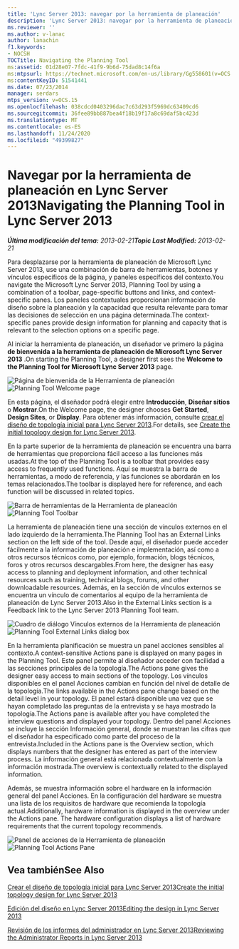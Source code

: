 ```yaml
---
title: 'Lync Server 2013: navegar por la herramienta de planeación'
description: 'Lync Server 2013: navegar por la herramienta de planeación.'
ms.reviewer: ''
ms.author: v-lanac
author: lanachin
f1.keywords:
- NOCSH
TOCTitle: Navigating the Planning Tool
ms:assetid: 01d28e07-7fdc-41f9-9b6d-75dad8c14f6a
ms:mtpsurl: https://technet.microsoft.com/en-us/library/Gg558601(v=OCS.15)
ms:contentKeyID: 51541441
ms.date: 07/23/2014
manager: serdars
mtps_version: v=OCS.15
ms.openlocfilehash: 038cdcd0403296dac7c63d293f5969dc63409cd6
ms.sourcegitcommit: 36fee89bb887bea4f18b19f17a8c69daf5bc423d
ms.translationtype: MT
ms.contentlocale: es-ES
ms.lasthandoff: 11/24/2020
ms.locfileid: "49399827"
---
```

# <a name="navigating-the-planning-tool-in-lync-server-2013"></a><span data-ttu-id="0cf15-103">Navegar por la herramienta de planeación en Lync Server 2013</span><span class="sxs-lookup"><span data-stu-id="0cf15-103">Navigating the Planning Tool in Lync Server 2013</span></span>

<div data-xmlns="http://www.w3.org/1999/xhtml">

<div class="topic" data-xmlns="http://www.w3.org/1999/xhtml" data-msxsl="urn:schemas-microsoft-com:xslt" data-cs="https://msdn.microsoft.com/">

<div data-asp="https://msdn2.microsoft.com/asp">



</div>

<div id="mainSection">

<div id="mainBody"><span data-ttu-id="0cf15-104">

<span> </span></span><span class="sxs-lookup"><span data-stu-id="0cf15-104">

<span> </span></span></span>

<span data-ttu-id="0cf15-105">_**Última modificación del tema:** 2013-02-21_</span><span class="sxs-lookup"><span data-stu-id="0cf15-105">_**Topic Last Modified:** 2013-02-21_</span></span>

<span data-ttu-id="0cf15-106">Para desplazarse por la herramienta de planeación de Microsoft Lync Server 2013, use una combinación de barra de herramientas, botones y vínculos específicos de la página, y paneles específicos del contexto.</span><span class="sxs-lookup"><span data-stu-id="0cf15-106">You navigate the Microsoft Lync Server 2013, Planning Tool by using a combination of a toolbar, page-specific buttons and links, and context-specific panes.</span></span> <span data-ttu-id="0cf15-107">Los paneles contextuales proporcionan información de diseño sobre la planeación y la capacidad que resulta relevante para tomar las decisiones de selección en una página determinada.</span><span class="sxs-lookup"><span data-stu-id="0cf15-107">The context-specific panes provide design information for planning and capacity that is relevant to the selection options on a specific page.</span></span>

<span data-ttu-id="0cf15-108">Al iniciar la herramienta de planeación, un diseñador ve primero la página **de bienvenida a la herramienta de planeación de Microsoft Lync Server 2013** .</span><span class="sxs-lookup"><span data-stu-id="0cf15-108">On starting the Planning Tool, a designer first sees the **Welcome to the Planning Tool for Microsoft Lync Server 2013** page.</span></span>

<span data-ttu-id="0cf15-109">![Página de bienvenida de la Herramienta de planeación](images/Gg558601.ff5b72e6-bcf0-49e9-8784-3636fe8187c5(OCS.15).jpg "Página de bienvenida de la Herramienta de planeación")</span><span class="sxs-lookup"><span data-stu-id="0cf15-109">![Planning Tool Welcome page](images/Gg558601.ff5b72e6-bcf0-49e9-8784-3636fe8187c5(OCS.15).jpg "Planning Tool Welcome page")</span></span>

<span data-ttu-id="0cf15-110">En esta página, el diseñador podrá elegir entre **Introducción**, **Diseñar sitios** o **Mostrar**.</span><span class="sxs-lookup"><span data-stu-id="0cf15-110">On the Welcome page, the designer chooses **Get Started**, **Design Sites**, or **Display**.</span></span> <span data-ttu-id="0cf15-111">Para obtener más información, consulte [crear el diseño de topología inicial para Lync Server 2013](lync-server-2013-create-the-initial-topology-design.md).</span><span class="sxs-lookup"><span data-stu-id="0cf15-111">For details, see [Create the initial topology design for Lync Server 2013](lync-server-2013-create-the-initial-topology-design.md).</span></span>

<span data-ttu-id="0cf15-112">En la parte superior de la herramienta de planeación se encuentra una barra de herramientas que proporciona fácil acceso a las funciones más usadas.</span><span class="sxs-lookup"><span data-stu-id="0cf15-112">At the top of the Planning Tool is a toolbar that provides easy access to frequently used functions.</span></span> <span data-ttu-id="0cf15-113">Aquí se muestra la barra de herramientas, a modo de referencia, y las funciones se abordarán en los temas relacionados.</span><span class="sxs-lookup"><span data-stu-id="0cf15-113">The toolbar is displayed here for reference, and each function will be discussed in related topics.</span></span>

<span data-ttu-id="0cf15-114">![Barra de herramientas de la Herramienta de planeación](images/Gg558601.a008ddd1-b73d-4406-9d4b-df68bed9906e(OCS.15).jpg "Barra de herramientas de la Herramienta de planeación")</span><span class="sxs-lookup"><span data-stu-id="0cf15-114">![Planning Tool Toolbar](images/Gg558601.a008ddd1-b73d-4406-9d4b-df68bed9906e(OCS.15).jpg "Planning Tool Toolbar")</span></span>

<span data-ttu-id="0cf15-115">La herramienta de planeación tiene una sección de vínculos externos en el lado izquierdo de la herramienta.</span><span class="sxs-lookup"><span data-stu-id="0cf15-115">The Planning Tool has an External Links section on the left side of the tool.</span></span> <span data-ttu-id="0cf15-116">Desde aquí, el diseñador puede acceder fácilmente a la información de planeación e implementación, así como a otros recursos técnicos como, por ejemplo, formación, blogs técnicos, foros y otros recursos descargables.</span><span class="sxs-lookup"><span data-stu-id="0cf15-116">From here, the designer has easy access to planning and deployment information, and other technical resources such as training, technical blogs, forums, and other downloadable resources.</span></span> <span data-ttu-id="0cf15-117">Además, en la sección de vínculos externos se encuentra un vínculo de comentarios al equipo de la herramienta de planeación de Lync Server 2013.</span><span class="sxs-lookup"><span data-stu-id="0cf15-117">Also in the External Links section is a Feedback link to the Lync Server 2013 Planning Tool team.</span></span>

<span data-ttu-id="0cf15-118">![Cuadro de diálogo Vínculos externos de la Herramienta de planeación](images/Gg558601.76959057-8eb2-4158-b1b3-585cca80be7e(OCS.15).jpg "Cuadro de diálogo Vínculos externos de la Herramienta de planeación")</span><span class="sxs-lookup"><span data-stu-id="0cf15-118">![Planning Tool External Links dialog box](images/Gg558601.76959057-8eb2-4158-b1b3-585cca80be7e(OCS.15).jpg "Planning Tool External Links dialog box")</span></span>

<span data-ttu-id="0cf15-119">En la herramienta planificación se muestra un panel acciones sensibles al contexto.</span><span class="sxs-lookup"><span data-stu-id="0cf15-119">A context-sensitive Actions pane is displayed on many pages in the Planning Tool.</span></span> <span data-ttu-id="0cf15-120">Este panel permite al diseñador acceder con facilidad a las secciones principales de la topología.</span><span class="sxs-lookup"><span data-stu-id="0cf15-120">The Actions pane gives the designer easy access to main sections of the topology.</span></span> <span data-ttu-id="0cf15-121">Los vínculos disponibles en el panel Acciones cambian en función del nivel de detalle de la topología.</span><span class="sxs-lookup"><span data-stu-id="0cf15-121">The links available in the Actions pane change based on the detail level in your topology.</span></span> <span data-ttu-id="0cf15-122">El panel estará disponible una vez que se hayan completado las preguntas de la entrevista y se haya mostrado la topología.</span><span class="sxs-lookup"><span data-stu-id="0cf15-122">The Actions pane is available after you have completed the interview questions and displayed your topology.</span></span> <span data-ttu-id="0cf15-123">Dentro del panel Acciones se incluye la sección Información general, donde se muestran las cifras que el diseñador ha especificado como parte del proceso de la entrevista.</span><span class="sxs-lookup"><span data-stu-id="0cf15-123">Included in the Actions pane is the Overview section, which displays numbers that the designer has entered as part of the interview process.</span></span> <span data-ttu-id="0cf15-124">La información general está relacionada contextualmente con la información mostrada.</span><span class="sxs-lookup"><span data-stu-id="0cf15-124">The overview is contextually related to the displayed information.</span></span>

<span data-ttu-id="0cf15-p106">Además, se muestra información sobre el hardware en la información general del panel Acciones. En la configuración del hardware se muestra una lista de los requisitos de hardware que recomienda la topología actual.</span><span class="sxs-lookup"><span data-stu-id="0cf15-p106">Additionally, hardware information is displayed in the overview under the Actions pane. The hardware configuration displays a list of hardware requirements that the current topology recommends.</span></span>

<span data-ttu-id="0cf15-127">![Panel de acciones de la Herramienta de planeación](images/Gg558601.9679d8fd-4de8-4a5a-bfcf-699da9aa7283(OCS.15).jpg "Panel de acciones de la Herramienta de planeación")</span><span class="sxs-lookup"><span data-stu-id="0cf15-127">![Planning Tool Actions Pane](images/Gg558601.9679d8fd-4de8-4a5a-bfcf-699da9aa7283(OCS.15).jpg "Planning Tool Actions Pane")</span></span>

<div>

## <a name="see-also"></a><span data-ttu-id="0cf15-128">Vea también</span><span class="sxs-lookup"><span data-stu-id="0cf15-128">See Also</span></span>


[<span data-ttu-id="0cf15-129">Crear el diseño de topología inicial para Lync Server 2013</span><span class="sxs-lookup"><span data-stu-id="0cf15-129">Create the initial topology design for Lync Server 2013</span></span>](lync-server-2013-create-the-initial-topology-design.md)  


[<span data-ttu-id="0cf15-130">Edición del diseño en Lync Server 2013</span><span class="sxs-lookup"><span data-stu-id="0cf15-130">Editing the design in Lync Server 2013</span></span>](lync-server-2013-editing-the-design.md)  


[<span data-ttu-id="0cf15-131">Revisión de los informes del administrador en Lync Server 2013</span><span class="sxs-lookup"><span data-stu-id="0cf15-131">Reviewing the Administrator Reports in Lync Server 2013</span></span>](lync-server-2013-reviewing-the-administrator-reports.md)  
  

<span data-ttu-id="0cf15-132"></div>

</div>

<span> </span>

</div>

</div>

</span><span class="sxs-lookup"><span data-stu-id="0cf15-132"></div>

</div>

<span> </span>

</div>

</div>

</span></span></div>

